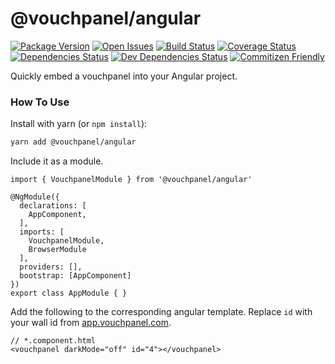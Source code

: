 # @vouchpanel/angular

[![Package Version][package-image]][package-url]
[![Open Issues][issues-image]][issues-url]
[![Build Status][build-image]][build-url]
[![Coverage Status][coverage-image]][coverage-url]
[![Dependencies Status][dependencies-image]][dependencies-url]
[![Dev Dependencies Status][dev-dependencies-image]][dev-dependencies-url]
[![Commitizen Friendly][commitizen-image]][commitizen-url]

Quickly embed a vouchpanel into your Angular project.

### How To Use

Install with yarn (or `npm install`):

```bash
yarn add @vouchpanel/angular
```

Include it as a module.

```tsx
import { VouchpanelModule } from '@vouchpanel/angular'

@NgModule({
  declarations: [
    AppComponent,
  ],
  imports: [
    VouchpanelModule,
    BrowserModule
  ],
  providers: [],
  bootstrap: [AppComponent]
})
export class AppModule { }
```

Add the following to the corresponding angular template. Replace `id` with your wall id from [app.vouchpanel.com](https://app.vouchpanel.com).
```tsx
// *.component.html
<vouchpanel darkMode="off" id="4"></vouchpanel>
```

[project-url]: https://github.com/vouchpanel/vouchpanel-angular
[package-image]: https://img.shields.io/npm/v/@vouchpanel/angular
[package-url]: https://www.npmjs.com/package/@vouchpanel/angular
[issues-image]: https://img.shields.io/github/issues/vouchpanel/vouchpanel-angular.svg?style=popout
[issues-url]: https://github.com/vouchpanel/vouchpanel-angular/issues
[build-image]: https://travis-ci.org/vouchpanel/vouchpanel-angular.svg?branch=master
[build-url]: https://travis-ci.org/vouchpanel/vouchpanel-angular
[coverage-image]: https://coveralls.io/repos/github/vouchpanel/vouchpanel-angular/badge.svg?branch=master
[coverage-url]: https://coveralls.io/github/vouchpanel/vouchpanel-angular?branch=master
[dependencies-image]: https://img.shields.io/david/vouchpanel/vouchpanel-angular
[dependencies-url]: https://www.npmjs.com/package/@vouchpanel/angular
[dev-dependencies-image]: https://img.shields.io/david/dev/vouchpanel/vouchpanel-angular
[dev-dependencies-url]: https://www.npmjs.com/package/@vouchpanel/angular
[commitizen-image]: https://img.shields.io/badge/commitizen-friendly-brightgreen.svg
[commitizen-url]: http://commitizen.github.io/cz-cli
